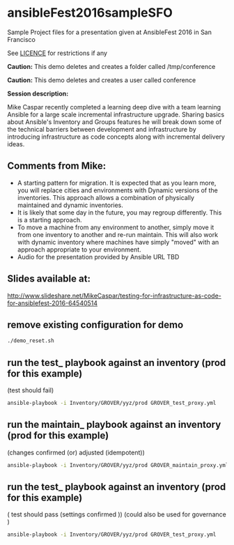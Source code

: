 # ansibleFest2016sampleSFO
Sample Project files for a presentation given at AnsibleFest 2016 in San Francisco

See [LICENCE](LICENSE) for restrictions if any

**Caution:** This demo deletes and creates a folder called /tmp/conference

**Caution:** This demo deletes and creates a user called conference

**Session description:**

Mike Caspar recently completed a learning deep dive with a team learning Ansible for a large scale incremental infrastructure upgrade. Sharing basics about Ansible's Inventory and Groups features he will break down some of the technical barriers between development and infrastructure by introducing infrastructure as code concepts along with incremental delivery ideas.

## Comments from Mike:
- A starting pattern for migration. It is expected that as you learn more, you will replace cities and environments with Dynamic versions of the inventories. This approach allows a combination of physically maintained and dynamic inventories.
- It is likely that some day in the future, you may regroup differently. This is a starting approach.
- To move a machine from any environment to another, simply move it from one inventory to another and re-run maintain. This will also work with dynamic inventory where machines have simply "moved" with an approach appropriate to your environment.
- Audio for the presentation provided by Ansible URL TBD

## Slides available at:
http://www.slideshare.net/MikeCaspar/testing-for-infrastructure-as-code-for-ansiblefest-2016-64540514

## remove existing configuration for demo

```bash
./demo_reset.sh
```

## run the test_ playbook against an inventory (prod for this example)

(test should fail)

```bash
ansible-playbook -i Inventory/GROVER/yyz/prod GROVER_test_proxy.yml
```

## run the maintain_ playbook against an inventory (prod for this example)
(changes confirmed (or) adjusted (idempotent))

```bash
ansible-playbook -i Inventory/GROVER/yyz/prod GROVER_maintain_proxy.yml -u root
```

## run the test_ playbook against an inventory (prod for this example)
( test should pass (settings confirmed )) (could also be used for governance )

```bash
ansible-playbook -i Inventory/GROVER/yyz/prod GROVER_test_proxy.yml
```



